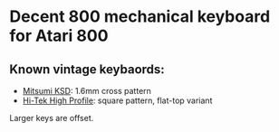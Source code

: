 # Decent 800 mechanical keyboard for Atari 800

## Known vintage keybaords:
* [Mitsumi KSD](https://deskthority.net/wiki/Mitsumi_KSD_Type): 1.6mm cross pattern
* [Hi-Tek High Profile](https://deskthority.net/wiki/Hi-Tek_High_Profile): square pattern, flat-top variant

Larger keys are offset.